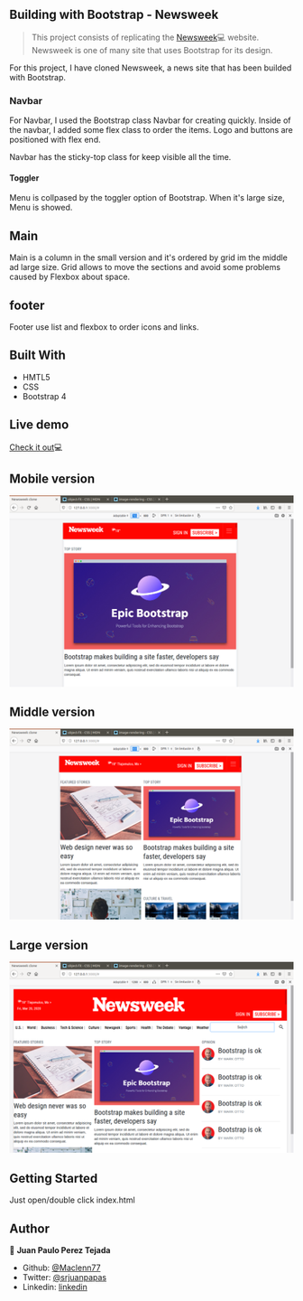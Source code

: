 ## Building with Bootstrap - Newsweek

>This project consists of replicating the <a href="https://www.newsweek.com/" target="_blank">Newsweek</a>💻 website.
Newsweek is one of many site that uses Bootstrap for its design.

For this project, I have cloned Newsweek, a news site that has been builded with Bootstrap.

### Navbar

For Navbar, I used the Bootstrap class Navbar for creating quickly. Inside of the navbar, I added some flex class to order the items. Logo and buttons are positioned with flex end.

Navbar has the sticky-top class for keep visible all the time.

#### Toggler

Menu is collpased by the toggler option of Bootstrap. When it's large size, Menu is showed.

## Main

Main is a column in the small version and it's ordered by grid im the middle ad large size. Grid allows to move the sections and avoid some problems caused by Flexbox about space.

## footer

Footer use list and flexbox to order icons and links.

## Built With

- HMTL5
- CSS
- Bootstrap 4

## Live demo

<a href="https://rawcdn.githack.com/Maclenn77/Newsweek_clone_bootstrap/101ce00699354b9e6946e4ce941aa61d443d5552/index.html" target="_blank">Check it out</a>💻

## Mobile version

![image](https://github.com/Maclenn77/Newsweek_clone_bootstrap/blob/f-branch/img/mobile.png)

## Middle version

![image](https://github.com/Maclenn77/Newsweek_clone_bootstrap/blob/f-branch/img/up768.png)

## Large version

![image](https://github.com/Maclenn77/Newsweek_clone_bootstrap/blob/f-branch/img/up990.png)

## Getting Started

Just open/double click index.html

## Author

👤 **Juan Paulo Perez Tejada**

- Github: [@Maclenn77](https://github.com/Maclenn77)
- Twitter: [@srjuanpapas](https://twitter.com/srjuanpapas)
- Linkedin: [linkedin](https://mx.linkedin.com/in/juanpaulopereztejada )

